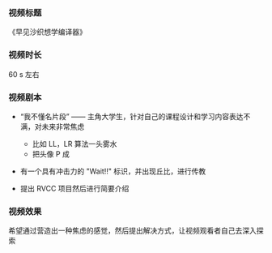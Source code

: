### 视频标题

《早见沙织想学编译器》



### 视频时长

60 s 左右



### 视频剧本

- “我不懂名片段” —— 主角大学生，针对自己的课程设计和学习内容表达不满，对未来非常焦虑
  - 比如 LL，LR 算法一头雾水
  - 把头像 P 成
- 有一个具有冲击力的 "Wait!!" 标识，并出现丘比，进行传教

- 提出 RVCC 项目然后进行简要介绍



### 视频效果

希望通过营造出一种焦虑的感觉，然后提出解决方式，让视频观看者自己去深入探索
